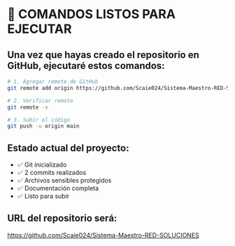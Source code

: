 # 🚀 COMANDOS LISTOS PARA EJECUTAR

## Una vez que hayas creado el repositorio en GitHub, ejecutaré estos comandos:

```bash
# 1. Agregar remote de GitHub
git remote add origin https://github.com/Scaie024/Sistema-Maestro-RED-SOLUCIONES.git

# 2. Verificar remote
git remote -v

# 3. Subir el código
git push -u origin main
```

## Estado actual del proyecto:
- ✅ Git inicializado
- ✅ 2 commits realizados
- ✅ Archivos sensibles protegidos
- ✅ Documentación completa
- ✅ Listo para subir

## URL del repositorio será:
https://github.com/Scaie024/Sistema-Maestro-RED-SOLUCIONES
